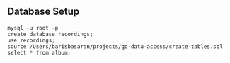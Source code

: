 
## Database Setup

    mysql -u root -p
    create database recordings;
    use recordings;
    source /Users/barisbasaran/projects/go-data-access/create-tables.sql
    select * from album;
